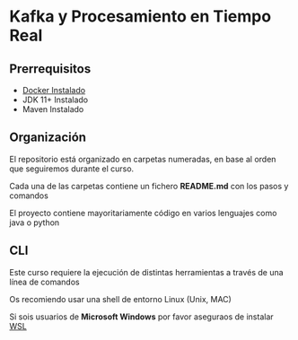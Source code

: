 
# Kafka y Procesamiento en Tiempo Real

## Prerrequisitos

* [Docker Instalado](https://docs.docker.com/get-docker/)
* JDK 11+ Instalado
* Maven Instalado

## Organización

El repositorio está organizado en carpetas numeradas, en base al orden que seguiremos durante el curso.

Cada una de las carpetas contiene un fichero **README.md** con los pasos y comandos

El proyecto contiene mayoritariamente código en varios lenguajes como java o python

## CLI

Este curso requiere la ejecución de distintas herramientas a través de una línea de comandos

Os recomiendo usar una shell de entorno Linux (Unix, MAC)

Si sois usuarios de **Microsoft Windows** por favor aseguraos de instalar [WSL](https://learn.microsoft.com/es-es/windows/wsl/install)


